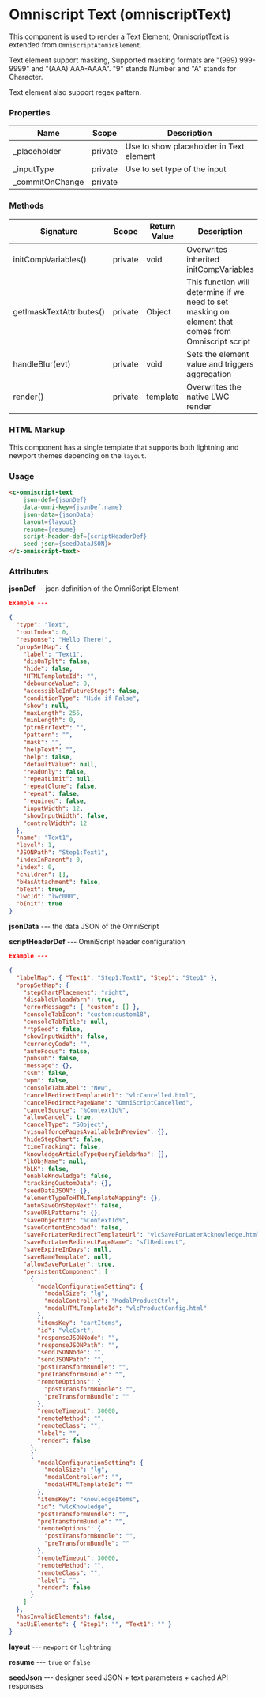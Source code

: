 # Omniscript Text (omniscriptText)

This component is used to render a Text Element, OmniscriptText is extended from `OmniscriptAtomicElement`.

Text element support masking, Supported masking formats are "(999) 999-9999" and "(AAA) AAA-AAAA". "9" stands Number and "A" stands for Character.

Text element also support regex pattern.



### Properties

| Name            | Scope   | Description                             |
| --------------- | ------- | --------------------------------------- |
| _placeholder    | private | Use to show placeholder in Text element |
| _inputType      | private | Use to set type of the input            |
| _commitOnChange | private |                                         |

### Methods

| Signature                | Scope   | Return Value | Description                                                  |
| ------------------------ | ------- | ------------ | ------------------------------------------------------------ |
| initCompVariables()      | private | void         | Overwrites inherited initCompVariables                       |
| getImaskTextAttributes() | private | Object       | This function will determine if we need to set masking on element that comes from Omniscript script |
| handleBlur(evt)          | private | void         | Sets the element value and triggers aggregation              |
| render()                 | private | template     | Overwrites the native LWC render                             |

### HTML Markup

This component has a single template that supports both lightning and newport themes depending on the `layout`.

### Usage

```html
<c-omniscript-text 
	json-def={jsonDef} 
	data-omni-key={jsonDef.name} 
	json-data={jsonData} 
	layout={layout} 
	resume={resume} 
	script-header-def={scriptHeaderDef} 
	seed-json={seedDataJSON}>
</c-omniscript-text>
```

### Attributes

**jsonDef** -- json definition of the OmniScript Element

```json
Example ---

{
  "type": "Text",
  "rootIndex": 0,
  "response": "Hello There!",
  "propSetMap": {
    "label": "Text1",
    "disOnTplt": false,
    "hide": false,
    "HTMLTemplateId": "",
    "debounceValue": 0,
    "accessibleInFutureSteps": false,
    "conditionType": "Hide if False",
    "show": null,
    "maxLength": 255,
    "minLength": 0,
    "ptrnErrText": "",
    "pattern": "",
    "mask": "",
    "helpText": "",
    "help": false,
    "defaultValue": null,
    "readOnly": false,
    "repeatLimit": null,
    "repeatClone": false,
    "repeat": false,
    "required": false,
    "inputWidth": 12,
    "showInputWidth": false,
    "controlWidth": 12
  },
  "name": "Text1",
  "level": 1,
  "JSONPath": "Step1:Text1",
  "indexInParent": 0,
  "index": 0,
  "children": [],
  "bHasAttachment": false,
  "bText": true,
  "lwcId": "lwc000",
  "bInit": true
}
```

**jsonData** --- the data JSON of the OmniScript

**scriptHeaderDef** --- OmniScript header configuration

```json
Example ---

{
  "labelMap": { "Text1": "Step1:Text1", "Step1": "Step1" },
  "propSetMap": {
    "stepChartPlacement": "right",
    "disableUnloadWarn": true,
    "errorMessage": { "custom": [] },
    "consoleTabIcon": "custom:custom18",
    "consoleTabTitle": null,
    "rtpSeed": false,
    "showInputWidth": false,
    "currencyCode": "",
    "autoFocus": false,
    "pubsub": false,
    "message": {},
    "ssm": false,
    "wpm": false,
    "consoleTabLabel": "New",
    "cancelRedirectTemplateUrl": "vlcCancelled.html",
    "cancelRedirectPageName": "OmniScriptCancelled",
    "cancelSource": "%ContextId%",
    "allowCancel": true,
    "cancelType": "SObject",
    "visualforcePagesAvailableInPreview": {},
    "hideStepChart": false,
    "timeTracking": false,
    "knowledgeArticleTypeQueryFieldsMap": {},
    "lkObjName": null,
    "bLK": false,
    "enableKnowledge": false,
    "trackingCustomData": {},
    "seedDataJSON": {},
    "elementTypeToHTMLTemplateMapping": {},
    "autoSaveOnStepNext": false,
    "saveURLPatterns": {},
    "saveObjectId": "%ContextId%",
    "saveContentEncoded": false,
    "saveForLaterRedirectTemplateUrl": "vlcSaveForLaterAcknowledge.html",
    "saveForLaterRedirectPageName": "sflRedirect",
    "saveExpireInDays": null,
    "saveNameTemplate": null,
    "allowSaveForLater": true,
    "persistentComponent": [
      {
        "modalConfigurationSetting": {
          "modalSize": "lg",
          "modalController": "ModalProductCtrl",
          "modalHTMLTemplateId": "vlcProductConfig.html"
        },
        "itemsKey": "cartItems",
        "id": "vlcCart",
        "responseJSONNode": "",
        "responseJSONPath": "",
        "sendJSONNode": "",
        "sendJSONPath": "",
        "postTransformBundle": "",
        "preTransformBundle": "",
        "remoteOptions": {
          "postTransformBundle": "",
          "preTransformBundle": ""
        },
        "remoteTimeout": 30000,
        "remoteMethod": "",
        "remoteClass": "",
        "label": "",
        "render": false
      },
      {
        "modalConfigurationSetting": {
          "modalSize": "lg",
          "modalController": "",
          "modalHTMLTemplateId": ""
        },
        "itemsKey": "knowledgeItems",
        "id": "vlcKnowledge",
        "postTransformBundle": "",
        "preTransformBundle": "",
        "remoteOptions": {
          "postTransformBundle": "",
          "preTransformBundle": ""
        },
        "remoteTimeout": 30000,
        "remoteMethod": "",
        "remoteClass": "",
        "label": "",
        "render": false
      }
    ]
  },
  "hasInvalidElements": false,
  "acUiElements": { "Step1": "", "Text1": "" }
}
```

**layout** --- `newport` or `lightning`

**resume** --- `true` or `false`

**seedJson** --- designer seed JSON + text parameters + cached API responses
